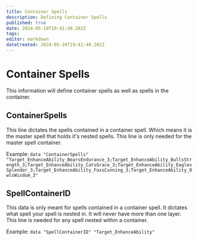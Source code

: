 ```yaml
---
title: Container Spells
description: Defining Container Spells
published: true
date: 2024-05-10T19:41:48.282Z
tags: 
editor: markdown
dateCreated: 2024-05-10T19:41:48.282Z
---
```


# Container Spells
This information will define container spells as well as spells in the container.

## ContainerSpells
This line dictates the spells contained in a container spell. Which means it is the master spell that holds it's nested spells. This line is only needed for the master spell container.

Example: `data "ContainerSpells" "Target_EnhanceAbility_BearsEndurance_3;Target_EnhanceAbility_BullsStrength_3;Target_EnhanceAbility_CatsGrace_3;Target_EnhanceAbility_EaglesSplendor_3;Target_EnhanceAbility_FoxsCunning_3;Target_EnhanceAbility_OwlsWisdom_3"`

## SpellContainerID
This data is only meant for spells contained in a container spell. It dictates what spell your spell is nested in. It will never have more than one layer. This line is needed for any spell nested within a container.

Example: `data "SpellContainerID" "Target_EnhanceAbility"`